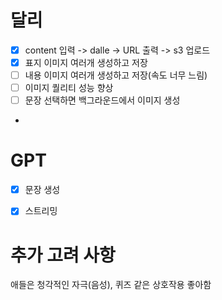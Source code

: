 # 달리
- [x] content 입력 -> dalle -> URL 출력 -> s3 업로드
- [X] 표지 이미지 여러개 생성하고 저장
- [ ] 내용 이미지 여러개 생성하고 저장(속도 너무 느림)
- [ ] 이미지 퀄리티 성능 향상
- [ ] 문장 선택하면 백그라운드에서 이미지 생성
- 

# GPT
- [X] 문장 생성
- [X] 스트리밍


# 추가 고려 사항
애들은 청각적인 자극(음성), 퀴즈 같은 상호작용 좋아함